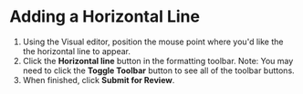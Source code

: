 # Adding a Horizontal Line

1. Using the Visual editor, position the mouse point where you'd like the the horizontal line to appear. 
2. Click the **Horizontal line** button in the formatting toolbar. Note: You may need to click the **Toggle Toolbar** button to see all of the toolbar buttons. 
3. When finished, click **Submit for Review**.



